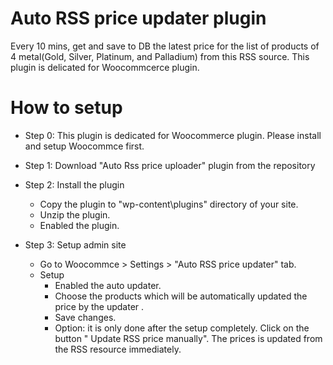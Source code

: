 # Auto RSS price updater plugin
Every 10 mins, get and save to DB the latest price for the list of products of 4 metal(Gold, Silver, Platinum, and Palladium) from this RSS source. This plugin is delicated for Woocommcerce plugin.
# How to setup
- Step 0: This plugin is dedicated for Woocommerce plugin. Please install and setup Woocommce first.		
- Step 1:	Download "Auto Rss price uploader" plugin from the repository	
- Step 2:	Install the plugin		
  - Copy the plugin to "wp-content\plugins" directory of your site.	
  - Unzip the plugin.
  - Enabled the plugin.
			
- Step 3: Setup admin site	
  - Go to Woocommce > Settings > "Auto RSS price updater" tab.
  - Setup	
    - Enabled the auto updater.
    - Choose the products which will be automatically updated the price by the updater .
    - Save changes.
    - Option: it is only done after the setup completely. Click on the button " Update RSS price manually". The prices is updated from the RSS resource immediately.

